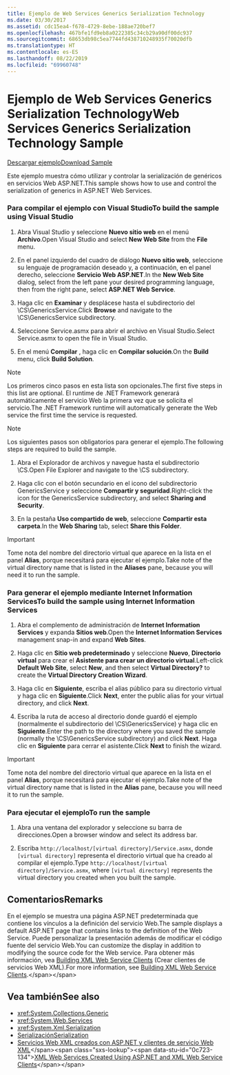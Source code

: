 ```yaml
---
title: Ejemplo de Web Services Generics Serialization Technology
ms.date: 03/30/2017
ms.assetid: cdc15ea4-f678-4729-8ebe-188ae720bef7
ms.openlocfilehash: 467bfe1fd9eb8a0222385c34cb29a90df00dc937
ms.sourcegitcommit: 68653db98c5ea7744fd438710248935f70020dfb
ms.translationtype: HT
ms.contentlocale: es-ES
ms.lasthandoff: 08/22/2019
ms.locfileid: "69960748"
---
```

# <a name="web-services-generics-serialization-technology-sample"></a><span data-ttu-id="0c723-102">Ejemplo de Web Services Generics Serialization Technology</span><span class="sxs-lookup"><span data-stu-id="0c723-102">Web Services Generics Serialization Technology Sample</span></span>
[<span data-ttu-id="0c723-103">Descargar ejemplo</span><span class="sxs-lookup"><span data-stu-id="0c723-103">Download Sample</span></span>](https://download.microsoft.com/download/4/7/B/47B2164C-E780-4B10-8DE4-2CB5B886E0A6/Technologies/Serialization/Xml%20Serialization/GenericsSerialization.zip.exe)  
  
 <span data-ttu-id="0c723-104">Este ejemplo muestra cómo utilizar y controlar la serialización de genéricos en servicios Web ASP.NET.</span><span class="sxs-lookup"><span data-stu-id="0c723-104">This sample shows how to use and control the serialization of generics in ASP.NET Web Services.</span></span>  
  
### <a name="to-build-the-sample-using-visual-studio"></a><span data-ttu-id="0c723-105">Para compilar el ejemplo con Visual Studio</span><span class="sxs-lookup"><span data-stu-id="0c723-105">To build the sample using Visual Studio</span></span>  
  
1. <span data-ttu-id="0c723-106">Abra Visual Studio y seleccione **Nuevo sitio web** en el menú **Archivo**.</span><span class="sxs-lookup"><span data-stu-id="0c723-106">Open Visual Studio and select **New Web Site** from the **File** menu.</span></span>  
  
2. <span data-ttu-id="0c723-107">En el panel izquierdo del cuadro de diálogo **Nuevo sitio web**, seleccione su lenguaje de programación deseado y, a continuación, en el panel derecho, seleccione **Servicio Web ASP.NET**.</span><span class="sxs-lookup"><span data-stu-id="0c723-107">In the **New Web Site** dialog, select from the left pane your desired programming language, then from the right pane, select **ASP.NET Web Service**.</span></span>  
  
3. <span data-ttu-id="0c723-108">Haga clic en **Examinar** y desplácese hasta el subdirectorio del \CS\GenericsService.</span><span class="sxs-lookup"><span data-stu-id="0c723-108">Click **Browse** and navigate to the \CS\GenericsService subdirectory.</span></span>  
  
4. <span data-ttu-id="0c723-109">Seleccione Service.asmx para abrir el archivo en Visual Studio.</span><span class="sxs-lookup"><span data-stu-id="0c723-109">Select Service.asmx to open the file in Visual Studio.</span></span>  
  
5. <span data-ttu-id="0c723-110">En el menú **Compilar** , haga clic en **Compilar solución**.</span><span class="sxs-lookup"><span data-stu-id="0c723-110">On the **Build** menu, click **Build Solution**.</span></span>  
  
> [!NOTE]
> <span data-ttu-id="0c723-111">Los primeros cinco pasos en esta lista son opcionales.</span><span class="sxs-lookup"><span data-stu-id="0c723-111">The first five steps in this list are optional.</span></span> <span data-ttu-id="0c723-112">El runtime de .NET Framework generará automáticamente el servicio Web la primera vez que se solicita el servicio.</span><span class="sxs-lookup"><span data-stu-id="0c723-112">The .NET Framework runtime will automatically generate the Web service the first time the service is requested.</span></span>  
  
> [!NOTE]
> <span data-ttu-id="0c723-113">Los siguientes pasos son obligatorios para generar el ejemplo.</span><span class="sxs-lookup"><span data-stu-id="0c723-113">The following steps are required to build the sample.</span></span>  
  
1. <span data-ttu-id="0c723-114">Abra el Explorador de archivos y navegue hasta el subdirectorio \CS.</span><span class="sxs-lookup"><span data-stu-id="0c723-114">Open File Explorer and navigate to the \CS subdirectory.</span></span>  
  
2. <span data-ttu-id="0c723-115">Haga clic con el botón secundario en el icono del subdirectorio GenericsService y seleccione **Compartir y seguridad**.</span><span class="sxs-lookup"><span data-stu-id="0c723-115">Right-click the icon for the GenericsService subdirectory, and select **Sharing and Security**.</span></span>  
  
3. <span data-ttu-id="0c723-116">En la pestaña **Uso compartido de web**, seleccione **Compartir esta carpeta**.</span><span class="sxs-lookup"><span data-stu-id="0c723-116">In the **Web Sharing** tab, select **Share this Folder**.</span></span>  
  
> [!IMPORTANT]
> <span data-ttu-id="0c723-117">Tome nota del nombre del directorio virtual que aparece en la lista en el panel **Alias**, porque necesitará para ejecutar el ejemplo.</span><span class="sxs-lookup"><span data-stu-id="0c723-117">Take note of the virtual directory name that is listed in the **Aliases** pane, because you will need it to run the sample.</span></span>  
  
### <a name="to-build-the-sample-using-internet-information-services"></a><span data-ttu-id="0c723-118">Para generar el ejemplo mediante Internet Information Services</span><span class="sxs-lookup"><span data-stu-id="0c723-118">To build the sample using Internet Information Services</span></span>  
  
1. <span data-ttu-id="0c723-119">Abra el complemento de administración de **Internet Information Services** y expanda **Sitios web**.</span><span class="sxs-lookup"><span data-stu-id="0c723-119">Open the **Internet Information Services** management snap-in and expand **Web Sites**.</span></span>  
  
2. <span data-ttu-id="0c723-120">Haga clic en **Sitio web predeterminado** y seleccione **Nuevo**, **Directorio virtual** para crear el **Asistente para crear un directorio virtual**.</span><span class="sxs-lookup"><span data-stu-id="0c723-120">Left-click **Default Web Site**, select **New**, and then select **Virtual Directory?** to create the **Virtual Directory Creation Wizard**.</span></span>  
  
3. <span data-ttu-id="0c723-121">Haga clic en **Siguiente**, escriba el alias público para su directorio virtual y haga clic en **Siguiente**.</span><span class="sxs-lookup"><span data-stu-id="0c723-121">Click **Next**, enter the public alias for your virtual directory, and click **Next**.</span></span>  
  
4. <span data-ttu-id="0c723-122">Escriba la ruta de acceso al directorio donde guardó el ejemplo (normalmente el subdirectorio del \CS\GenericsService) y haga clic en **Siguiente**.</span><span class="sxs-lookup"><span data-stu-id="0c723-122">Enter the path to the directory where you saved the sample (normally the \CS\GenericsService subdirectory) and click **Next**.</span></span> <span data-ttu-id="0c723-123">Haga clic en **Siguiente** para cerrar el asistente.</span><span class="sxs-lookup"><span data-stu-id="0c723-123">Click **Next** to finish the wizard.</span></span>  
  
> [!IMPORTANT]
> <span data-ttu-id="0c723-124">Tome nota del nombre del directorio virtual que aparece en la lista en el panel **Alias**, porque necesitará para ejecutar el ejemplo.</span><span class="sxs-lookup"><span data-stu-id="0c723-124">Take note of the virtual directory name that is listed in the **Alias** pane, because you will need it to run the sample.</span></span>  
  
### <a name="to-run-the-sample"></a><span data-ttu-id="0c723-125">Para ejecutar el ejemplo</span><span class="sxs-lookup"><span data-stu-id="0c723-125">To run the sample</span></span>  
  
1. <span data-ttu-id="0c723-126">Abra una ventana del explorador y seleccione su barra de direcciones.</span><span class="sxs-lookup"><span data-stu-id="0c723-126">Open a browser window and select its address bar.</span></span>  
  
2. <span data-ttu-id="0c723-127">Escriba `http://localhost/[virtual directory]/Service.asmx`, donde `[virtual directory]` representa el directorio virtual que ha creado al compilar el ejemplo.</span><span class="sxs-lookup"><span data-stu-id="0c723-127">Type `http://localhost/[virtual directory]/Service.asmx`, where `[virtual directory]` represents the virtual directory you created when you built the sample.</span></span>  
  
## <a name="remarks"></a><span data-ttu-id="0c723-128">Comentarios</span><span class="sxs-lookup"><span data-stu-id="0c723-128">Remarks</span></span>  
 <span data-ttu-id="0c723-129">En el ejemplo se muestra una página ASP.NET predeterminada que contiene los vínculos a la definición del servicio Web.</span><span class="sxs-lookup"><span data-stu-id="0c723-129">The sample displays a default ASP.NET page that contains links to the definition of the Web Service.</span></span> <span data-ttu-id="0c723-130">Puede personalizar la presentación además de modificar el código fuente del servicio Web.</span><span class="sxs-lookup"><span data-stu-id="0c723-130">You can customize the display in addition to modifying the source code for the Web service.</span></span> <span data-ttu-id="0c723-131">Para obtener más información, vea [Building XML Web Service Clients](https://docs.microsoft.com/previous-versions/dotnet/netframework-4.0/w3h45ebk(v=vs.100)) (Crear clientes de servicios Web XML).</span><span class="sxs-lookup"><span data-stu-id="0c723-131">For more information, see [Building XML Web Service Clients](https://docs.microsoft.com/previous-versions/dotnet/netframework-4.0/w3h45ebk(v=vs.100)).</span></span>  
  
## <a name="see-also"></a><span data-ttu-id="0c723-132">Vea también</span><span class="sxs-lookup"><span data-stu-id="0c723-132">See also</span></span>

- <xref:System.Collections.Generic>
- <xref:System.Web.Services>
- <xref:System.Xml.Serialization>
- [<span data-ttu-id="0c723-133">Serialización</span><span class="sxs-lookup"><span data-stu-id="0c723-133">Serialization</span></span>](../../../docs/standard/serialization/index.md)
- <span data-ttu-id="0c723-134">[Servicios Web XML creados con ASP.NET y clientes de servicio Web XML](https://docs.microsoft.com/previous-versions/dotnet/netframework-4.0/7bkzywba(v=vs.100))</span><span class="sxs-lookup"><span data-stu-id="0c723-134">[XML Web Services Created Using ASP.NET and XML Web Service Clients](https://docs.microsoft.com/previous-versions/dotnet/netframework-4.0/7bkzywba(v=vs.100))</span></span>
